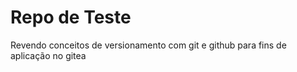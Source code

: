 # Repo de Teste

Revendo conceitos de versionamento com git e github para fins de aplicação no gitea
